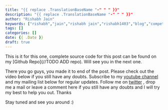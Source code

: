 ```yaml
---
title: "{{ replace .TranslationBaseName "-" " " }}"
description: "{{ replace .TranslationBaseName "-" " " }}"
author: "Rishabh Jain"
keywords: ["rishabh","jain","rishabh jain","rishabh1403","blog","competitive","coding","programming","tech","technology"]
tags: []
categories: []
date: {{ .Date }}
draft: true
---
```

This is it for this one, complete source code for this post can be found on my [Github Repo](//TODO ADD repo). Will see you in the next one.

There you go guys, you made it to end of the post. Please check out the video below if you still have any doubts. Subscribe to my [youtube channel](https://www.youtube.com/channel/UC4syrEYE9_fzeVBajZIyHlA) and my mailing list below for regular updates. Follow me on [twitter](https://www.twitter.com/rishabhjain1403) , drop me a mail or leave a comment here if you still have any doubts and I will try my best to help you out. Thanks

Stay tuned and see you around :)
<!--
{{< youtube I8_pURh3l_s >}}  -->
